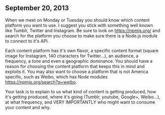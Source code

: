 ## September 20, 2013

When we meet on Monday or Tuesday you should know which content platform you want to use. I suggest you stick with something well known like Tumblr, Twitter and Instagram. Be sure to look on https://npmjs.org/ and search for the platform you choose to make sure there is a Node.js module to connect to it's API.

Each content platform has it's own flavor, a specific content format (square image for Instagram, 140 characters for Twitter...), an audience, a frequency, a tone and even a geographic dominance. You should have a reason for choosing the content platform that keeps this in mind and exploits it. You may also want to choose a platform that is not America specific, such as Weibo, which has Node modules https://npmjs.org/search?q=weibo. 

Your task is to explain to us what kind of content is getting produced, how it's getting produced, where it's going (Tumblr, youtube, Google+, Weibo...), at what frequency, and VERY IMPORTANTLY who might want to consume your content and why.
